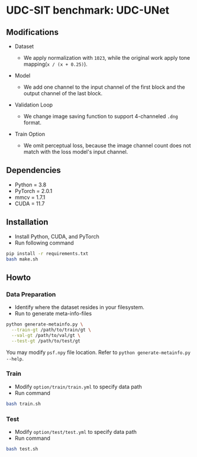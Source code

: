 # UDC-SIT benchmark: UDC-UNet

## Modifications

+ Dataset

  + We apply normalization with `1023`, while the original work apply tone mapping(`x / (x + 0.25)`).

+ Model

  + We add one channel to the input channel of the first block and the output channel of the last block.

+ Validation Loop

  + We change image saving function to support 4-channeled `.dng` format.

+ Train Option

  + We omit perceptual loss, because the image channel count does not match with the loss model's input channel.

## Dependencies

+ Python = 3.8
+ PyTorch = 2.0.1
+ mmcv = 1.7.1
+ CUDA = 11.7

## Installation

+ Install Python, CUDA, and PyTorch
+ Run following command

```bash
pip install -r requirements.txt
bash make.sh
```

## Howto

### Data Preparation

+ Identify where the dataset resides in your filesystem.
+ Run to generate meta-info-files

```bash
python generate-metainfo.py \
  --train-gt /path/to/train/gt \
  --val-gt /path/to/val/gt \
  --test-gt /path/to/test/gt
```

You may modify `psf.npy` file location. Refer to `python generate-metainfo.py --help`.

### Train

+ Modify `option/train/train.yml` to specify data path
+ Run command

```bash
bash train.sh
```

### Test

+ Modify `option/test/test.yml` to specify data path
+ Run command

```bash
bash test.sh
```
